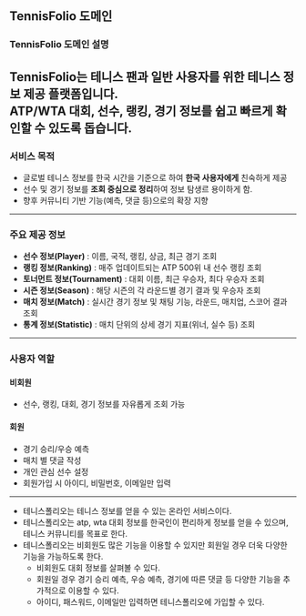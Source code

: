 ## TennisFolio 도메인

### TennisFolio 도메인 설명
TennisFolio는 테니스 팬과 일반 사용자를 위한 **테니스 정보 제공 플랫폼**입니다.  
ATP/WTA 대회, 선수, 랭킹, 경기 정보를 쉽고 빠르게 확인할 수 있도록 돕습니다.
---

### 서비스 목적
- 글로벌 테니스 정보를 한국 시간을 기준으로 하여 **한국 사용자에게** 친숙하게 제공
- 선수 및 경기 정보를 **조회 중심으로 정리**하여 정보 탐생르 용이하게 함.
- 향후 커뮤니티 기반 기능(예측, 댓글 등)으로의 확장 지향
---
### 주요 제공 정보
- **선수 정보(Player)** : 이름, 국적, 랭킹, 상금, 최근 경기 조회 
- **랭킹 정보(Ranking)** : 매주 업데이트되는 ATP 500위 내 선수 랭킹 조회
- **토너먼트 정보(Tournament)** : 대회 이름, 최근 우승자, 최다 우승자 조회
- **시즌 정보(Season)** : 해당 시즌의 각 라운드별 경기 결과 및 우승자 조회
- **매치 정보(Match)** : 실시간 경기 정보 및 채팅 기능, 라운드, 매치업, 스코어 결과 조회 
- **통계 정보(Statistic)** : 매치 단위의 상세 경기 지표(위너, 실수 등) 조회
---
### 사용자 역할
#### 비회원
- 선수, 랭킹, 대회, 경기 정보를 자유롭게 조회 가능

#### 회원
- 경기 승리/우승 예측
- 매치 별 댓글 작성
- 개인 관심 선수 설정
- 회원가입 시 아이디, 비밀번호, 이메일만 입력

---
- 테니스폴리오는 테니스 정보를 얻을 수 있는 온라인 서비스이다.
- 테니스폴리오는 atp, wta 대회 정보를 한국인이 편리하게 정보를 얻을 수 있으며, 테니스 커뮤니티를 목표로 한다.
- 테니스폴리오는 비회원도 많은 기능을 이용할 수 있지만 회원일 경우 더욱 다양한 기능을 가능하도록 한다.
  - 비회원도 대회 정보를 살펴볼 수 있다.
  - 회원일 경우 경기 승리 예측, 우승 예측, 경기에 따른 댓글 등 다양한 기능을 추가적으로 이용할 수 있다.
  - 아이디, 패스워드, 이메일만 입력하면 테니스폴리오에 가입할 수 있다.

